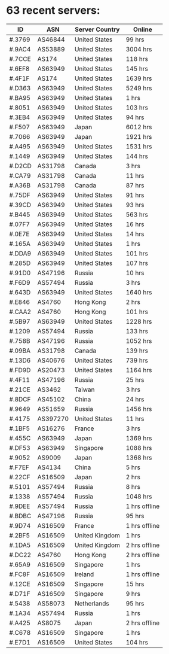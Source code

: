 # 63 recent servers:

| ID | ASN | Server Country | Online |
| ------ | ------ | ------ | ------ |
| #.3769 | AS46844 | United States | 99 hrs |
| #.9AC4 | AS53889 | United States | 3004 hrs |
| #.7CCE | AS174 | United States | 118 hrs |
| #.6EF8 | AS63949 | United States | 145 hrs |
| #.4F1F | AS174 | United States | 1639 hrs |
| #.D363 | AS63949 | United States | 5249 hrs |
| #.BA95 | AS63949 | United States | 1 hrs |
| #.8051 | AS63949 | United States | 103 hrs |
| #.3EB4 | AS63949 | United States | 94 hrs |
| #.F507 | AS63949 | Japan | 6012 hrs |
| #.7066 | AS63949 | Japan | 1921 hrs |
| #.A495 | AS63949 | United States | 1531 hrs |
| #.1449 | AS63949 | United States | 144 hrs |
| #.D2CD | AS31798 | Canada | 3 hrs |
| #.CA79 | AS31798 | Canada | 11 hrs |
| #.A36B | AS31798 | Canada | 87 hrs |
| #.75DF | AS63949 | United States | 91 hrs |
| #.39CD | AS63949 | United States | 93 hrs |
| #.B445 | AS63949 | United States | 563 hrs |
| #.07F7 | AS63949 | United States | 16 hrs |
| #.0E7E | AS63949 | United States | 14 hrs |
| #.165A | AS63949 | United States | 1 hrs |
| #.DDA9 | AS63949 | United States | 101 hrs |
| #.285D | AS63949 | United States | 107 hrs |
| #.91D0 | AS47196 | Russia | 10 hrs |
| #.F6D9 | AS57494 | Russia | 3 hrs |
| #.643D | AS63949 | United States | 1640 hrs |
| #.E846 | AS4760 | Hong Kong | 2 hrs |
| #.CAA2 | AS4760 | Hong Kong | 101 hrs |
| #.5B97 | AS63949 | United States | 1228 hrs |
| #.1209 | AS57494 | Russia | 133 hrs |
| #.758B | AS47196 | Russia | 1052 hrs |
| #.09BA | AS31798 | Canada | 139 hrs |
| #.13D6 | AS40676 | United States | 739 hrs |
| #.FD9D | AS20473 | United States | 1164 hrs |
| #.4F11 | AS47196 | Russia | 25 hrs |
| #.21CE | AS3462 | Taiwan | 3 hrs |
| #.8DCF | AS45102 | China | 24 hrs |
| #.9649 | AS51659 | Russia | 1456 hrs |
| #.4175 | AS397270 | United States | 11 hrs |
| #.1BF5 | AS16276 | France | 3 hrs |
| #.455C | AS63949 | Japan | 1369 hrs |
| #.DF53 | AS63949 | Singapore | 1088 hrs |
| #.9052 | AS9009 | Japan | 1368 hrs |
| #.F7EF | AS4134 | China | 5 hrs |
| #.22CF | AS16509 | Japan | 2 hrs |
| #.5101 | AS57494 | Russia | 8 hrs |
| #.1338 | AS57494 | Russia | 1048 hrs |
| #.9DEE | AS57494 | Russia | 1 hrs offline |
| #.BDBC | AS47196 | Russia | 95 hrs |
| #.9D74 | AS16509 | France | 1 hrs offline |
| #.2BF5 | AS16509 | United Kingdom | 1 hrs |
| #.1DA5 | AS16509 | United Kingdom | 2 hrs offline |
| #.DC22 | AS4760 | Hong Kong | 2 hrs offline |
| #.65A9 | AS16509 | Singapore | 1 hrs |
| #.FC8F | AS16509 | Ireland | 1 hrs offline |
| #.12CE | AS16509 | Singapore | 15 hrs |
| #.D71F | AS16509 | Singapore | 9 hrs |
| #.5438 | AS58073 | Netherlands | 95 hrs |
| #.1A34 | AS57494 | Russia | 1 hrs |
| #.A425 | AS8075 | Japan | 2 hrs offline |
| #.C678 | AS16509 | Singapore | 1 hrs |
| #.E7D1 | AS16509 | United States | 104 hrs |

